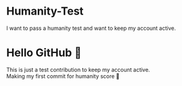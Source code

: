 # Humanity-Test
I want to pass a humanity test and want to keep my account active.
# Hello GitHub 👋

This is just a test contribution to keep my account active.  
Making my first commit for humanity score 🚀
